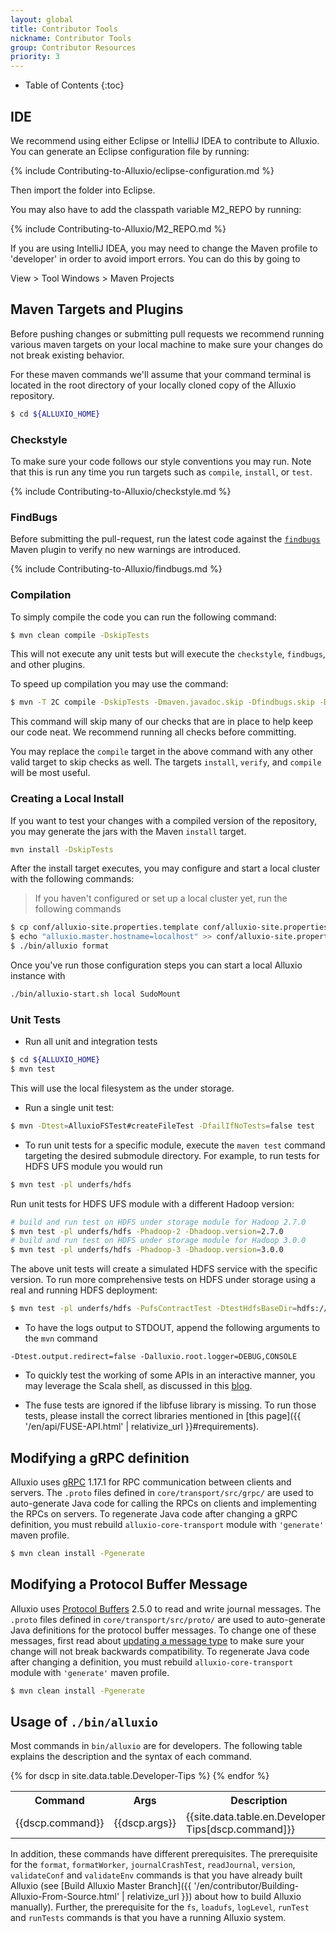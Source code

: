 ```yaml
---
layout: global
title: Contributor Tools
nickname: Contributor Tools
group: Contributor Resources
priority: 3
---
```


* Table of Contents
{:toc}

## IDE

We recommend using either Eclipse or IntelliJ IDEA to contribute to Alluxio. You can generate an
Eclipse configuration file by running:

{% include Contributing-to-Alluxio/eclipse-configuration.md %}

Then import the folder into Eclipse.

You may also have to add the classpath variable M2_REPO by running:

{% include Contributing-to-Alluxio/M2_REPO.md %}

If you are using IntelliJ IDEA, you may need to change the Maven profile to 'developer' in order
to avoid import errors. You can do this by going to

View > Tool Windows > Maven Projects

## Maven Targets and Plugins

Before pushing changes or submitting pull requests we recommend running various maven targets on
your local machine to make sure your changes do not break existing behavior.

For these maven commands we'll assume that your command terminal is located in the root directory
of your locally cloned copy of the Alluxio repository.

```bash
$ cd ${ALLUXIO_HOME}
```

### Checkstyle

To make sure your code follows our style conventions you may run. Note that this is run any time
you run targets such as `compile`, `install`, or `test`.

{% include Contributing-to-Alluxio/checkstyle.md %}

### FindBugs

Before submitting the pull-request, run the latest code against the
[`findbugs`](http://findbugs.sourceforge.net/) Maven plugin to verify no new warnings are
introduced.

{% include Contributing-to-Alluxio/findbugs.md %}

### Compilation

To simply compile the code you can run the following command:

```bash
$ mvn clean compile -DskipTests
```

This will not execute any unit tests but will execute the `checkstyle`, `findbugs`, and other
plugins.

To speed up compilation you may use the command:

```bash
$ mvn -T 2C compile -DskipTests -Dmaven.javadoc.skip -Dfindbugs.skip -Dcheckstyle.skip -Dlicense.skip
```

This command will skip many of our checks that are in place to help keep our code neat. We
recommend running all checks before committing.

You may replace the `compile` target in the above command with any other valid target to skip checks
as well. The targets `install`, `verify`, and `compile` will be most useful.


### Creating a Local Install

If you want to test your changes with a compiled version of the repository, you may generate the
jars with the Maven `install` target.

```bash
mvn install -DskipTests
```

After the install target executes, you may configure and start a local cluster
with the following commands:

> If you haven't configured or set up a local cluster yet, run the following commands

```bash
$ cp conf/alluxio-site.properties.template conf/alluxio-site.properties
$ echo "alluxio.master.hostname=localhost" >> conf/alluxio-site.properties
$ ./bin/alluxio format
```

Once you've run those configuration steps you can start a local Alluxio instance with

```bash
./bin/alluxio-start.sh local SudoMount
```

### Unit Tests

- Run all unit and integration tests

```bash
$ cd ${ALLUXIO_HOME}
$ mvn test
```

This will use the local filesystem as the under storage.

- Run a single unit test:

```bash
$ mvn -Dtest=AlluxioFSTest#createFileTest -DfailIfNoTests=false test
```

- To run unit tests for a specific module, execute the `maven test` command targeting
the desired submodule directory. For example, to run tests for HDFS UFS module you would run

```bash
$ mvn test -pl underfs/hdfs
```

Run unit tests for HDFS UFS module with a different Hadoop version:

```bash
# build and run test on HDFS under storage module for Hadoop 2.7.0
$ mvn test -pl underfs/hdfs -Phadoop-2 -Dhadoop.version=2.7.0
# build and run test on HDFS under storage module for Hadoop 3.0.0
$ mvn test -pl underfs/hdfs -Phadoop-3 -Dhadoop.version=3.0.0
```

The above unit tests will create a simulated HDFS service with the specific version.
To run more comprehensive tests on HDFS under storage using a real and running HDFS deployment:

```bash
$ mvn test -pl underfs/hdfs -PufsContractTest -DtestHdfsBaseDir=hdfs://ip:port/alluxio_test
```

- To have the logs output to STDOUT, append the following arguments to the `mvn` command

```
-Dtest.output.redirect=false -Dalluxio.root.logger=DEBUG,CONSOLE
```

- To quickly test the working of some APIs in an interactive manner, you may
leverage the Scala shell, as discussed in this
[blog](http://scala4fun.tumblr.com/post/84791653967/interactivejavacoding).

- The fuse tests are ignored if the libfuse library is missing. To run those tests, please install the correct libraries
mentioned in [this page]({{ '/en/api/FUSE-API.html' | relativize_url }}#requirements).

## Modifying a gRPC definition

Alluxio uses [gRPC](https://grpc.io/) 1.17.1 for RPC communication between clients and servers. The `.proto`
files defined in `core/transport/src/grpc/` are used to auto-generate Java code for calling the
RPCs on clients and implementing the RPCs on servers. To regenerate Java code after changing 
a gRPC definition, you must rebuild `alluxio-core-transport` module with `'generate'` maven profile.

```bash
$ mvn clean install -Pgenerate
```

## Modifying a Protocol Buffer Message

Alluxio uses [Protocol Buffers](https://developers.google.com/protocol-buffers/) 2.5.0 to read and write journal messages. The `.proto` files
defined in `core/transport/src/proto/` are used to auto-generate Java definitions for
the protocol buffer messages. To change one of these messages, first read about
[updating a message type](https://developers.google.com/protocol-buffers/docs/proto#updating)
to make sure your change will not break backwards compatibility. To regenerate Java code after changing 
a definition, you must rebuild `alluxio-core-transport` module with `'generate'` maven profile.

```bash
$ mvn clean install -Pgenerate
```

## Usage of `./bin/alluxio`

Most commands in `bin/alluxio` are for developers. The following table explains the description and
the syntax of each command.

<table class="table table-striped">
    <tr><th>Command</th><th>Args</th><th>Description</th></tr>
    {% for dscp in site.data.table.Developer-Tips %}
        <tr>
            <td>{{dscp.command}}</td>
            <td>{{dscp.args}}</td>
            <td>{{site.data.table.en.Developer-Tips[dscp.command]}}</td>
        </tr>
    {% endfor %}
</table>

In addition, these commands have different prerequisites. The prerequisite for the `format`,
`formatWorker`, `journalCrashTest`, `readJournal`, `version`, `validateConf` and `validateEnv` commands is that you
have already built Alluxio (see
[Build Alluxio Master Branch]({{ '/en/contributor/Building-Alluxio-From-Source.html' | relativize_url }}) about how to build Alluxio manually).
Further, the prerequisite for the `fs`, `loadufs`, `logLevel`, `runTest` and `runTests` commands is that you
have a running Alluxio system.
